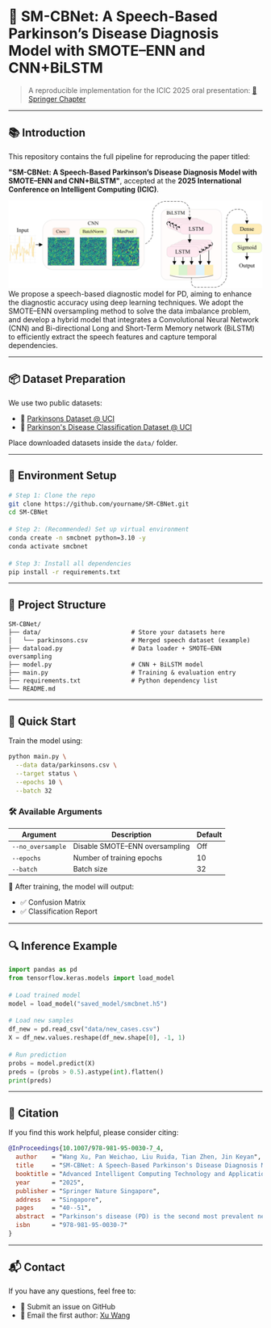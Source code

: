 # 🧠 SM-CBNet: A Speech-Based Parkinson’s Disease Diagnosis Model with SMOTE–ENN and CNN+BiLSTM

> A reproducible implementation for the ICIC 2025 oral presentation:
> [📄 Springer Chapter](https://link.springer.com/chapter/10.1007/978-981-95-0030-7_4)

---

## 📚 Introduction

This repository contains the full pipeline for reproducing the paper titled:

**"SM-CBNet: A Speech-Based Parkinson’s Disease Diagnosis Model with SMOTE–ENN and CNN+BiLSTM"**, accepted at the **2025 International Conference on Intelligent Computing (ICIC)**.

<div align="center">
  <img src="model.jpg" alt="SM-CBNet Model" width="600"/>
</div>
We propose a speech-based diagnostic model for PD, aiming to enhance the diagnostic accuracy using deep learning techniques. We adopt the SMOTE–ENN oversampling method to solve the data imbalance problem, and develop a hybrid model that integrates a Convolutional Neural Network (CNN) and Bi-directional Long and Short-Term Memory network (BiLSTM) to efficiently extract the speech features and capture temporal dependencies.

---

## 📦 Dataset Preparation

We use two public datasets:

* 🧾 [Parkinsons Dataset @ UCI](https://archive.ics.uci.edu/dataset/174/parkinsons)
* 🧾 [Parkinson's Disease Classification Dataset @ UCI](https://archive.ics.uci.edu/dataset/470/parkinson+s+disease+classification)

Place downloaded datasets inside the `data/` folder.

---

## 🔧 Environment Setup

```bash
# Step 1: Clone the repo
git clone https://github.com/yourname/SM-CBNet.git
cd SM-CBNet

# Step 2: (Recommended) Set up virtual environment
conda create -n smcbnet python=3.10 -y
conda activate smcbnet

# Step 3: Install all dependencies
pip install -r requirements.txt
```

---

## 📁 Project Structure

```
SM-CBNet/
├── data/                         # Store your datasets here
│   └── parkinsons.csv            # Merged speech dataset (example)
├── dataload.py                   # Data loader + SMOTE–ENN oversampling
├── model.py                      # CNN + BiLSTM model
├── main.py                       # Training & evaluation entry
├── requirements.txt              # Python dependency list
└── README.md
```

---

## 🚀 Quick Start

Train the model using:

```bash
python main.py \
  --data data/parkinsons.csv \
  --target status \
  --epochs 10 \
  --batch 32
```

### 🛠️ Available Arguments

| Argument          | Description                    | Default |
| ----------------- | ------------------------------ | ------- |
| `--no_oversample` | Disable SMOTE–ENN oversampling | Off     |
| `--epochs`        | Number of training epochs      | 10      |
| `--batch`         | Batch size                     | 32      |

🧾 After training, the model will output:

* ✅ Confusion Matrix
* ✅ Classification Report

---

## 🔍 Inference Example

```python
import pandas as pd
from tensorflow.keras.models import load_model

# Load trained model
model = load_model("saved_model/smcbnet.h5")

# Load new samples
df_new = pd.read_csv("data/new_cases.csv")
X = df_new.values.reshape(df_new.shape[0], -1, 1)

# Run prediction
probs = model.predict(X)
preds = (probs > 0.5).astype(int).flatten()
print(preds)
```

---

## 📖 Citation

If you find this work helpful, please consider citing:

```bibtex
@InProceedings{10.1007/978-981-95-0030-7_4,
  author    = "Wang Xu, Pan Weichao, Liu Ruida, Tian Zhen, Jin Keyan",
  title     = "SM-CBNet: A Speech-Based Parkinson's Disease Diagnosis Model with SMOTE--ENN and CNN+BiLSTM Integration",
  booktitle = "Advanced Intelligent Computing Technology and Applications",
  year      = "2025",
  publisher = "Springer Nature Singapore",
  address   = "Singapore",
  pages     = "40--51",
  abstract  = "Parkinson's disease (PD) is the second most prevalent neurodegenerative disorder worldwide. Speech-based diagnostic approaches for PD have attracted increasing attention, with deep learning models demonstrating promising performance. In this paper, we propose a speech-based diagnostic model for PD, aiming to enhance the diagnostic accuracy using deep learning techniques. We adopt the SMOTE--ENN oversampling method to solve the data imbalance problem, and develop a hybrid model that integrates a Convolutional Neural Network (CNN) and Bi-directional Long and Short-Term Memory network (BiLSTM) to efficiently extract the speech features and capture temporal dependencies. Experimental results show that the proposed model achieves an accuracy of 95% on public datasets and outperforms traditional machine learning and other deep learning models in several evaluation metrics, validating the effectiveness of our network in Parkinson's disease diagnosis. These results validate the effectiveness of our approach and highlight its potential for high-precision early screening of PD, offering reliable technical support for clinical applications.",
  isbn      = "978-981-95-0030-7"
}
```

---

## 📬 Contact

If you have any questions, feel free to:

* 📨 Submit an issue on GitHub
* 📧 Email the first author: [Xu Wang](mailto:zaowxx@163.com)
